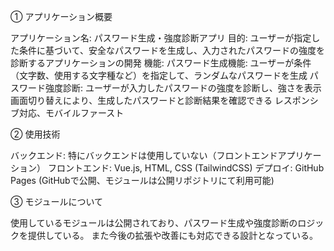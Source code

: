 ① アプリケーション概要

アプリケーション名: パスワード生成・強度診断アプリ
目的: ユーザーが指定した条件に基づいて、安全なパスワードを生成し、入力されたパスワードの強度を診断するアプリケーションの開発
機能:
パスワード生成機能: ユーザーが条件（文字数、使用する文字種など）を指定して、ランダムなパスワードを生成
パスワード強度診断: ユーザーが入力したパスワードの強度を診断し、強さを表示
画面切り替えにより、生成したパスワードと診断結果を確認できる
レスポンシブ対応、モバイルファースト

② 使用技術

バックエンド: 特にバックエンドは使用していない（フロントエンドアプリケーション）
フロントエンド: Vue.js, HTML, CSS (TailwindCSS)
デプロイ: GitHub Pages (GitHubで公開、モジュールは公開リポジトリにて利用可能)

③ モジュールについて

使用しているモジュールは公開されており、パスワード生成や強度診断のロジックを提供している。
また今後の拡張や改善にも対応できる設計となっている。
